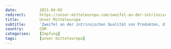 ```yaml
---
date:          2021-04-03
redirect:      https://unser-mitteleuropa.com/zweifel-an-der-intrinsischen-qualitaet-von-produkten-die-als-anti-covid-impfstoffe-praesentiert-werden/
title:         Unser Mitteleuropa
subtitle:      'Zweifel an der intrinsischen Qualität von Produkten, die als Anti-Covid-Impfstoffe präsentiert werden'
country:       COM
categories:    [Impfung]
tags:          [unser mitteleuropa]
---
```

